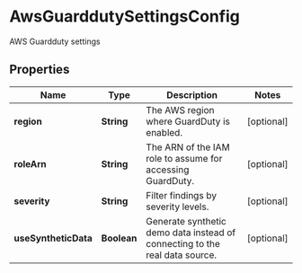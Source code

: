 

# AwsGuarddutySettingsConfig

AWS Guardduty settings

## Properties

| Name | Type | Description | Notes |
|------------ | ------------- | ------------- | -------------|
|**region** | **String** | The AWS region where GuardDuty is enabled. |  [optional] |
|**roleArn** | **String** | The ARN of the IAM role to assume for accessing GuardDuty. |  [optional] |
|**severity** | **String** | Filter findings by severity levels. |  [optional] |
|**useSyntheticData** | **Boolean** | Generate synthetic demo data instead of connecting to the real data source. |  [optional] |



